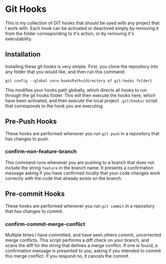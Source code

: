 # Git Hooks
This is my collection of GIT hooks that should be used with any project that I work with. Each hook can be activated or deactived simply by removing it from the folder corresponding to it's action, or by removing it's executability.

## Installation
Installing these git hooks is very simple. First, you clone the repository into any folder that you would like,
and then run this command:

```
git config --global core.hooksPath={directory of git-hooks folder}
```

This modifies your hooks path globally, which directs all hooks to run through the git hooks folder. This will then execute the hooks here, which have been activated, and then execute the local project `.git/hooks/` script that corresponds to the hook you are executing.

## Pre-Push Hooks
These hooks are performed whenever you run `git push` in a repository that has changes to push.

### confirm-non-feature-branch
This command runs whenever you are pushing to a branch that does not include the string `feature` in the branch name. It presents a confirmation message asking if you have confirmed locally that your code changes work correctly with the code that already exists on the branch.

## Pre-commit Hooks
These hooks are performed whenever you run `git commit` in a repository that has changes to commit.
### confirm-commit-merge-conflict
Multiple times I have committed, and have seen others commit, uncorrected merge conflicts. This script performs a diff check on your branch, and scans the diff for the string that defines a merge conflict. If one is found, a confirmation message is presented to you, asking if you intended to commit this merge conflict. If you respond no, it cancels the commit.
